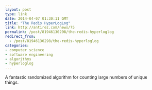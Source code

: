 ```yaml
---
layout: post
type: link
date: 2014-04-07 01:30:11 GMT
title: "The Redis HyperLogLog"
link: http://antirez.com/news/75
permalink: /post/81946130298/the-redis-hyperloglog
redirect_from: 
  - /post/81946130298/the-redis-hyperloglog
categories:
- computer science
- software engineering
- algorithms
- hyperloglog
---
```

<p>A fantastic randomized algorithm for counting large numbers of unique things.</p>